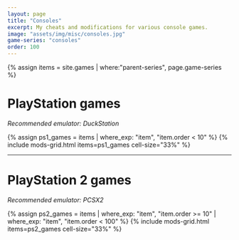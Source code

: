 ```yaml
---
layout: page
title: "Consoles"
excerpt: My cheats and modifications for various console games.
image: "assets/img/misc/consoles.jpg"
game-series: "consoles"
order: 100
---
```


{% assign items = site.games | where:"parent-series", page.game-series %}

# PlayStation games
*Recommended emulator: DuckStation*

{% assign ps1_games = items | where_exp: "item", "item.order < 10" %}
{% include mods-grid.html items=ps1_games cell-size="33%" %}

***

# PlayStation 2 games
*Recommended emulator: PCSX2*

{% assign ps2_games = items | where_exp: "item", "item.order >= 10" | where_exp: "item", "item.order < 100" %}
{% include mods-grid.html items=ps2_games cell-size="33%" %}